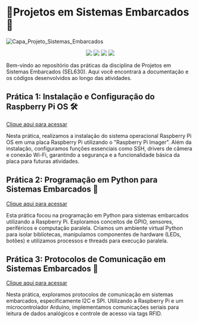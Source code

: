 # 🐧Projetos em Sistemas Embarcados🍓

![Capa_Projeto_Sistemas_Embarcados](https://github.com/user-attachments/assets/c564049a-3c1d-4dca-9478-c2fd31279563)

<p align="center">
<img src="https://img.shields.io/github/license/ISS2718/Praticas_de_Projetos_em_Sistemas_Embarcados"/>
<img src="https://img.shields.io/badge/Language-Python-ffd343"/>
<img src="https://img.shields.io/badge/Language-C/C++-blue"/>
<img src="https://img.shields.io/badge/OS-PiOS-E30B5C"/>
</p>

Bem-vindo ao repositório das práticas da disciplina de Projetos em Sistemas Embarcados (SEL630). Aqui você encontrará a documentação e os códigos desenvolvidos ao longo das atividades.

## Prática 1: Instalação e Configuração do Raspberry Pi OS 🛠️
[Clique aqui para acessar](./Pratica_1/)

Nesta prática, realizamos a instalação do sistema operacional Raspberry Pi OS em uma placa Raspberry Pi utilizando o "Raspberry Pi Imager". Além da instalação, configuramos funções essenciais como SSH, drivers de câmera e conexão Wi-Fi, garantindo a segurança e a funcionalidade básica da placa para futuras atividades.

## Prática 2: Programação em Python para Sistemas Embarcados 🐍
[Clique aqui para acessar](./Pratica_2/)

Esta prática focou na programação em Python para sistemas embarcados utilizando a Raspberry Pi. Exploramos conceitos de GPIO, sensores, periféricos e computação paralela. Criamos um ambiente virtual Python para isolar bibliotecas, manipulamos componentes de hardware (LEDs, botões) e utilizamos processos e threads para execução paralela.

## Prática 3: Protocolos de Comunicação em Sistemas Embarcados 🔗
[Clique aqui para acessar](./Pratica_3/)

Nesta prática, exploramos protocolos de comunicação em sistemas embarcados, especificamente I2C e SPI. Utilizando a Raspberry Pi e um microcontrolador Arduino, implementamos comunicações seriais para leitura de dados analógicos e controle de acesso via tags RFID.
